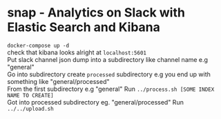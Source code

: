 # snap - Analytics on Slack with Elastic Search and Kibana

`docker-compose up -d`  
check that kibana looks alright at `localhost:5601`  
Put slack channel json dump into a subdirectory like channel name e.g "general"  
Go into subdirectory create `processed` subdirectory e.g you end up with something like "general/processed"  
From the first subdirectory e.g "general" Run `../process.sh [SOME INDEX NAME TO CREATE]`  
Got into processed subdirectory eg. "general/processed" Run `../../upload.sh`  
